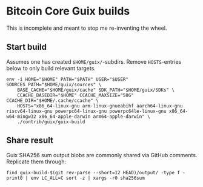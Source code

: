 # Bitcoin Core Guix builds

This is incomplete and meant to stop me re-inventing the wheel.

## Start build

Assumes one has created `$HOME/guix/`-subdirs. Remove `HOSTS`-entries below to only build relevant targets.
```shell
env -i HOME="$HOME" PATH="$PATH" USER="$USER" SOURCES_PATH="$HOME/guix/sources" \
    BASE_CACHE="$HOME/guix/cache" SDK_PATH="$HOME/guix/SDKs" \
    CCACHE_BASEDIR="$HOME" CCACHE_MAXSIZE="50G" CCACHE_DIR="$HOME/.cache/ccache" \
    HOSTS="x86_64-linux-gnu arm-linux-gnueabihf aarch64-linux-gnu riscv64-linux-gnu powerpc64-linux-gnu powerpc64le-linux-gnu x86_64-w64-mingw32 x86_64-apple-darwin arm64-apple-darwin" \
    ./contrib/guix/guix-build
```

## Share result

Guix SHA256 sum output blobs are commonly shared via GitHub comments. Replicate them through:
```shell
find guix-build-$(git rev-parse --short=12 HEAD)/output/ -type f -print0 | env LC_ALL=C sort -z | xargs -r0 sha256sum
```
